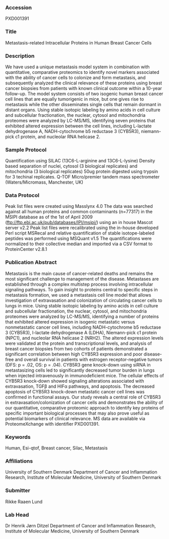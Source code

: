 ### Accession
PXD001391

### Title
Metastasis-related Intracellular Proteins in Human Breast Cancer Cells

### Description
We have used a unique metastasis model system in combination with quantitative, comparative proteomics to identify novel markers associated with the ability of cancer cells to colonize and form metastasis, and subsequently analyzed the clinical relevance of these proteins using breast cancer biopsies from patients with known clinical outcome within a 10-year follow-up. The model system consists of two isogenic human breast cancer cell lines that are equally tumorigenic in mice, but one gives rise to metastasis while the other disseminates single cells that remain dormant in distant organs. Using stable isotopic labeling by amino acids in cell culture and subcellular fractionation, the nuclear, cytosol and mitochondria proteomes were analyzed by LC-MS/MS, identifying seven proteins that exhibited altered expression between the cell lines, including L-lactate dehydrogenase A, NADH-cytochrome b5 reductase 3 (CYB5R3), niemann-pick c1 protein, and nucleolar RNA helicase 2.

### Sample Protocol
Quantification using SILAC (13C6-L-arginine and 13C6-L-lysine) Density based separation of nuclei, cytosol (3 biological replicates) and mitochondria (3 biological replicates) 50ug protein digested using trypsin for 3 techinal replicates. Q-TOF Micro/premier tandem mass spectrometer (Waters/Micromass, Manchester, UK)

### Data Protocol
Peak list files were created using Masslynx 4.0  The data was searched against all human proteins and common contaminants (n=77317) in the MSIPI database as of the 1st of April 2009 (ftp://ftp.ebi.ac.uk/pub/databases/IPI/msipi/) using an in house Mascot server v2.2  Peak list files were recalibrated using the in-house developed Perl script MSRecal and relative quantification of stable isotope-labeled peptides was performed using MSQuant v1.5  The quantifications were normalized to their collective median and imported via a CSV format to ProteinCenter v2.8.1

### Publication Abstract
Metastasis is the main cause of cancer-related deaths and remains the most significant challenge to management of the disease. Metastases are established through a complex multistep process involving intracellular signaling pathways. To gain insight to proteins central to specific steps in metastasis formation, we used a metastasis cell line model that allows investigation of extravasation and colonization of circulating cancer cells to lungs in mice. Using stable isotopic labeling by amino acids in cell culture and subcellular fractionation, the nuclear, cytosol, and mitochondria proteomes were analyzed by LC-MS/MS, identifying a number of proteins that exhibited altered expression in isogenic metastatic versus nonmetastatic cancer cell lines, including NADH-cytochrome b5 reductase 3 (CYB5R3), l-lactate dehydrogenase A (LDHA), Niemann-pick c1 protein (NPC1), and nucleolar RNA helicase 2 (NRH2). The altered expression levels were validated at the protein and transcriptional levels, and analysis of breast cancer biopsies from two cohorts of patients demonstrated a significant correlation between high CYB5R3 expression and poor disease-free and overall survival in patients with estrogen receptor-negative tumors (DFS: p = .02, OS: p = .04). CYB5R3 gene knock-down using siRNA in metastasizing cells led to significantly decreased tumor burden in lungs when injected intravenously in immunodeficient mice. The cellular effects of CYB5R3 knock-down showed signaling alterations associated with extravasation, TGF&#x3b2; and HIF&#x3b1; pathways, and apoptosis. The decreased apoptosis of CYB5R3 knock-down metastatic cancer cell lines was confirmed in functional assays. Our study reveals a central role of CYB5R3 in extravasation/colonization of cancer cells and demonstrates the ability of our quantitative, comparative proteomic approach to identify key proteins of specific important biological processes that may also prove useful as potential biomarkers of clinical relevance. MS data are available via ProteomeXchange with identifier PXD001391.

### Keywords
Human, Esi-qtof, Breast cancer, Silac, Metastasis

### Affiliations
University of Southern Denmark
Department of Cancer and Inflammation Research, Institute of Molecular Medicine, University of Southern Denmark

### Submitter
Rikke Raaen Lund

### Lab Head
Dr Henrik Jørn Ditzel
Department of Cancer and Inflammation Research, Institute of Molecular Medicine, University of Southern Denmark


